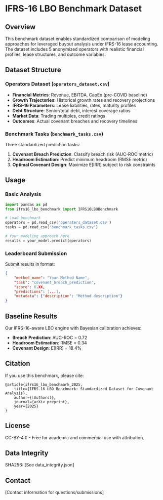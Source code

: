 # IFRS-16 LBO Benchmark Dataset

## Overview

This benchmark dataset enables standardized comparison of modeling approaches for leveraged buyout analysis under IFRS-16 lease accounting. The dataset includes 5 anonymized operators with realistic financial profiles, lease structures, and outcome variables.

## Dataset Structure

### Operators Dataset (`operators_dataset.csv`)
- **Financial Metrics**: Revenue, EBITDA, CapEx (pre-COVID baseline)
- **Growth Trajectories**: Historical growth rates and recovery projections  
- **IFRS-16 Parameters**: Lease liabilities, rates, maturity profiles
- **Debt Structure**: Senior/total debt, interest coverage ratios
- **Market Data**: Trading multiples, credit ratings
- **Outcomes**: Actual covenant breaches and recovery timelines

### Benchmark Tasks (`benchmark_tasks.csv`)
Three standardized prediction tasks:
1. **Covenant Breach Prediction**: Classify breach risk (AUC-ROC metric)
2. **Headroom Estimation**: Predict minimum headroom (RMSE metric)  
3. **Optimal Covenant Design**: Maximize E[IRR] subject to risk constraints

## Usage

### Basic Analysis
```python
import pandas as pd
from ifrs16_lbo_benchmark import IFRS16LBOBenchmark

# Load benchmark
operators = pd.read_csv('operators_dataset.csv')
tasks = pd.read_csv('benchmark_tasks.csv')

# Your modeling approach here
results = your_model.predict(operators)
```

### Leaderboard Submission
Submit results in format:
```json
{
    "method_name": "Your Method Name",
    "task": "covenant_breach_prediction", 
    "score": 0.XX,
    "predictions": [...],
    "metadata": {"description": "Method description"}
}
```

## Baseline Results

Our IFRS-16-aware LBO engine with Bayesian calibration achieves:
- **Breach Prediction**: AUC-ROC = 0.72
- **Headroom Estimation**: RMSE = 0.34
- **Covenant Design**: E[IRR] = 18.4%

## Citation

If you use this benchmark, please cite:
```
@article{ifrs16_lbo_benchmark_2025,
    title={IFRS-16 LBO Benchmark: Standardized Dataset for Covenant Analysis},
    author={[Authors]},
    journal={arXiv preprint},
    year={2025}
}
```

## License

CC-BY-4.0 - Free for academic and commercial use with attribution.

## Data Integrity

SHA256: [See data_integrity.json]

## Contact

[Contact information for questions/submissions]
